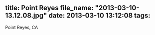 title: Point Reyes
file_name: "2013-03-10-13.12.08.jpg"
date: 2013-03-10 13:12:08
tags:
---

Point Reyes, CA